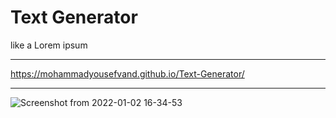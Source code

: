 <h1>Text Generator</h1>

like a Lorem ipsum
<hr />

https://mohammadyousefvand.github.io/Text-Generator/

<hr />

![Screenshot from 2022-01-02 16-34-53](https://user-images.githubusercontent.com/91375726/147876715-53d14e44-0815-4d8a-b321-25bf5ed4d55e.png)
